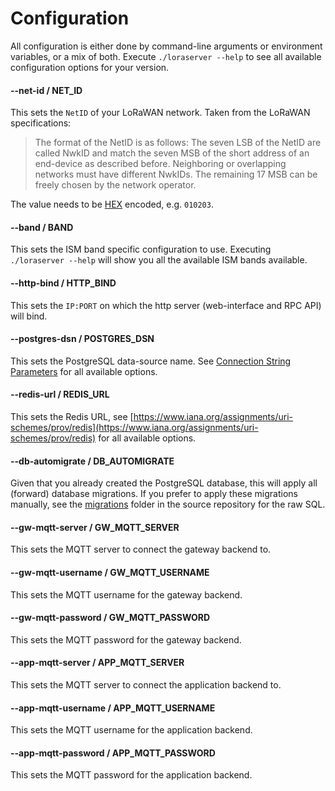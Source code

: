 # Configuration

All configuration is either done by command-line arguments or environment variables, or
a mix of both. Execute ``./loraserver --help`` to see all available configuration
options for your version.

#### --net-id / NET_ID

This sets the ``NetID`` of your LoRaWAN network. Taken from the LoRaWAN specifications:

> The format of the NetID is as follows: The seven LSB of the NetID are called NwkID and
> match the seven MSB of the short address of an end-device as described before.
> Neighboring or overlapping networks must have different NwkIDs. The remaining 17 MSB
> can be freely chosen by the network operator.

The value needs to be [HEX](https://en.wikipedia.org/wiki/Hexadecimal) encoded, e.g. ``010203``.

#### --band / BAND

This sets the ISM band specific configuration to use. Executing ``./loraserver --help``
will show you all the available ISM bands available.

#### --http-bind / HTTP_BIND

This sets the ``IP:PORT`` on which the http server
(web-interface and RPC API) will bind.

#### --postgres-dsn / POSTGRES_DSN

This sets the PostgreSQL data-source name.
See [Connection String Parameters](https://godoc.org/github.com/lib/pq#hdr-Connection_String_Parameters)
for all available options.

#### --redis-url / REDIS_URL

This sets the Redis URL, see [https://www.iana.org/assignments/uri-schemes/prov/redis](https://www.iana.org/assignments/uri-schemes/prov/redis) for all available options.

#### --db-automigrate / DB_AUTOMIGRATE

Given that you already created the PostgreSQL database, this will apply all
(forward) database migrations. If you prefer to apply these migrations manually,
see the [migrations](https://github.com/brocaar/loraserver/tree/master/migrations)
folder in the source repository for the raw SQL.

#### --gw-mqtt-server / GW_MQTT_SERVER

This sets the MQTT server to connect the gateway backend to.

#### --gw-mqtt-username / GW_MQTT_USERNAME

This sets the MQTT username for the gateway backend.

#### --gw-mqtt-password / GW_MQTT_PASSWORD

This sets the MQTT password for the gateway backend.

#### --app-mqtt-server / APP_MQTT_SERVER

This sets the MQTT server to connect the application backend to.

#### --app-mqtt-username / APP_MQTT_USERNAME

This sets the MQTT username for the application backend.

#### --app-mqtt-password / APP_MQTT_PASSWORD

This sets the MQTT password for the application backend.


